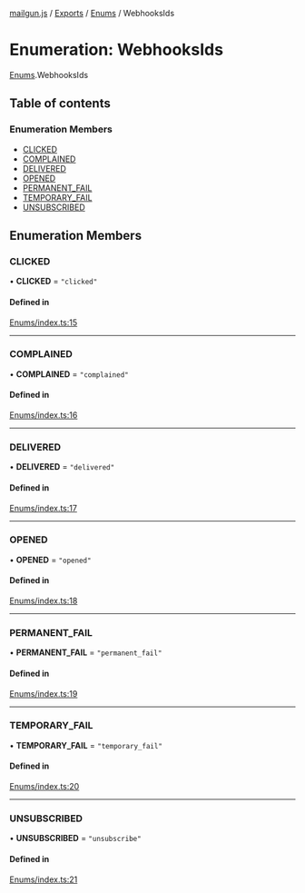 [mailgun.js](../README.md) / [Exports](../modules.md) / [Enums](../modules/Enums.md) / WebhooksIds

# Enumeration: WebhooksIds

[Enums](../modules/Enums.md).WebhooksIds

## Table of contents

### Enumeration Members

- [CLICKED](Enums.WebhooksIds.md#clicked)
- [COMPLAINED](Enums.WebhooksIds.md#complained)
- [DELIVERED](Enums.WebhooksIds.md#delivered)
- [OPENED](Enums.WebhooksIds.md#opened)
- [PERMANENT\_FAIL](Enums.WebhooksIds.md#permanent_fail)
- [TEMPORARY\_FAIL](Enums.WebhooksIds.md#temporary_fail)
- [UNSUBSCRIBED](Enums.WebhooksIds.md#unsubscribed)

## Enumeration Members

### CLICKED

• **CLICKED** = ``"clicked"``

#### Defined in

[Enums/index.ts:15](https://github.com/mailgun/mailgun.js/blob/0486635/lib/Enums/index.ts#L15)

___

### COMPLAINED

• **COMPLAINED** = ``"complained"``

#### Defined in

[Enums/index.ts:16](https://github.com/mailgun/mailgun.js/blob/0486635/lib/Enums/index.ts#L16)

___

### DELIVERED

• **DELIVERED** = ``"delivered"``

#### Defined in

[Enums/index.ts:17](https://github.com/mailgun/mailgun.js/blob/0486635/lib/Enums/index.ts#L17)

___

### OPENED

• **OPENED** = ``"opened"``

#### Defined in

[Enums/index.ts:18](https://github.com/mailgun/mailgun.js/blob/0486635/lib/Enums/index.ts#L18)

___

### PERMANENT\_FAIL

• **PERMANENT\_FAIL** = ``"permanent_fail"``

#### Defined in

[Enums/index.ts:19](https://github.com/mailgun/mailgun.js/blob/0486635/lib/Enums/index.ts#L19)

___

### TEMPORARY\_FAIL

• **TEMPORARY\_FAIL** = ``"temporary_fail"``

#### Defined in

[Enums/index.ts:20](https://github.com/mailgun/mailgun.js/blob/0486635/lib/Enums/index.ts#L20)

___

### UNSUBSCRIBED

• **UNSUBSCRIBED** = ``"unsubscribe"``

#### Defined in

[Enums/index.ts:21](https://github.com/mailgun/mailgun.js/blob/0486635/lib/Enums/index.ts#L21)
